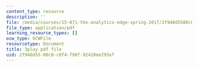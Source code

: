 ```yaml
---
content_type: resource
description: ''
file: /media/courses/15-071-the-analytics-edge-spring-2017/2f948d5500c8c0f4798f92410ee293ef_pelPpuYUAho.pdf
file_type: application/pdf
learning_resource_types: []
ocw_type: OCWFile
resourcetype: Document
title: 3play pdf file
uid: 2f948d55-00c8-c0f4-798f-92410ee293ef
---
```

